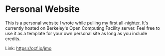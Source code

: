 # Personal Website

This is a personal website I wrote while pulling my first all-nighter.
It's currently hosted on Berkeley's Open Computing Facility server.
Feel free to use it as a template for your own personal site as long
as you include credits.

Link: https://ocf.io/jmo
